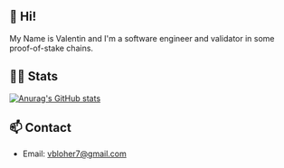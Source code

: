 ## 👋 Hi!
My Name is Valentin and I'm a software engineer and validator in some proof-of-stake chains.

## 👨‍💻 Stats
[![Anurag's GitHub stats](https://github-readme-stats-omega-gules.vercel.app/api?show_icons=true&username=vbloher)](https://github.com/anuraghazra/github-readme-stats)

## 📫 Contact
- Email: vbloher7@gmail.com
